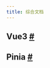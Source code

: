 ```yaml
---
title: 综合文档
---
```


## Vue3 [#](https://v3.cn.vuejs.org)

<AutoIframe src="https://v3.cn.vuejs.org"/>

## Pinia [#](https://pinia.vuejs.org)

<AutoIframe src="https://pinia.vuejs.org"/>
